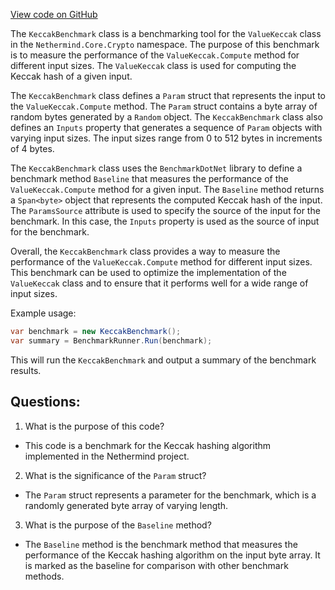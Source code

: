 [View code on GitHub](https://github.com/nethermindeth/nethermind/Nethermind.Precompiles.Benchmark/KeccakBenchmark.cs)

The `KeccakBenchmark` class is a benchmarking tool for the `ValueKeccak` class in the `Nethermind.Core.Crypto` namespace. The purpose of this benchmark is to measure the performance of the `ValueKeccak.Compute` method for different input sizes. The `ValueKeccak` class is used for computing the Keccak hash of a given input. 

The `KeccakBenchmark` class defines a `Param` struct that represents the input to the `ValueKeccak.Compute` method. The `Param` struct contains a byte array of random bytes generated by a `Random` object. The `KeccakBenchmark` class also defines an `Inputs` property that generates a sequence of `Param` objects with varying input sizes. The input sizes range from 0 to 512 bytes in increments of 4 bytes. 

The `KeccakBenchmark` class uses the `BenchmarkDotNet` library to define a benchmark method `Baseline` that measures the performance of the `ValueKeccak.Compute` method for a given input. The `Baseline` method returns a `Span<byte>` object that represents the computed Keccak hash of the input. The `ParamsSource` attribute is used to specify the source of the input for the benchmark. In this case, the `Inputs` property is used as the source of input for the benchmark. 

Overall, the `KeccakBenchmark` class provides a way to measure the performance of the `ValueKeccak.Compute` method for different input sizes. This benchmark can be used to optimize the implementation of the `ValueKeccak` class and to ensure that it performs well for a wide range of input sizes. 

Example usage:

```csharp
var benchmark = new KeccakBenchmark();
var summary = BenchmarkRunner.Run(benchmark);
```

This will run the `KeccakBenchmark` and output a summary of the benchmark results.
## Questions: 
 1. What is the purpose of this code?
- This code is a benchmark for the Keccak hashing algorithm implemented in the Nethermind project.

2. What is the significance of the `Param` struct?
- The `Param` struct represents a parameter for the benchmark, which is a randomly generated byte array of varying length.

3. What is the purpose of the `Baseline` method?
- The `Baseline` method is the benchmark method that measures the performance of the Keccak hashing algorithm on the input byte array. It is marked as the baseline for comparison with other benchmark methods.